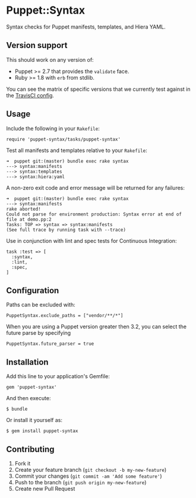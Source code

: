 # Puppet::Syntax

Syntax checks for Puppet manifests, templates, and Hiera YAML.

## Version support

This should work on any version of:

- Puppet >= 2.7 that provides the `validate` face.
- Ruby >= 1.8 with `erb` from stdlib.

You can see the matrix of specific versions that we currently test against
in the [TravisCI config](.travis.yml).

## Usage

Include the following in your `Rakefile`:

    require 'puppet-syntax/tasks/puppet-syntax'

Test all manifests and templates relative to your `Rakefile`:

    ➜  puppet git:(master) bundle exec rake syntax
    ---> syntax:manifests
    ---> syntax:templates
    ---> syntax:hiera:yaml

A non-zero exit code and error message will be returned for any failures:

    ➜  puppet git:(master) bundle exec rake syntax
    ---> syntax:manifests
    rake aborted!
    Could not parse for environment production: Syntax error at end of file at demo.pp:2
    Tasks: TOP => syntax => syntax:manifests
    (See full trace by running task with --trace)

Use in conjunction with lint and spec tests for Continuous Integration:

    task :test => [
      :syntax,
      :lint,
      :spec,
    ]

## Configuration

Paths can be excluded with:

    PuppetSyntax.exclude_paths = ["vendor/**/*"]

When you are using a Puppet version greater then 3.2, you can select the future parse by specifying

    PuppetSyntax.future_parser = true


## Installation

Add this line to your application's Gemfile:

    gem 'puppet-syntax'

And then execute:

    $ bundle

Or install it yourself as:

    $ gem install puppet-syntax

## Contributing

1. Fork it
2. Create your feature branch (`git checkout -b my-new-feature`)
3. Commit your changes (`git commit -am 'Add some feature'`)
4. Push to the branch (`git push origin my-new-feature`)
5. Create new Pull Request
